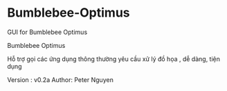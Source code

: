 Bumblebee-Optimus
=================

GUI for Bumblebee Optimus

Bumblebee Optimus

Hỗ trợ gọi các ứng dụng thông thường yêu cầu xử lý đồ họa , dễ dàng, tiện dụng

Version : v0.2a
Author: Peter Nguyen